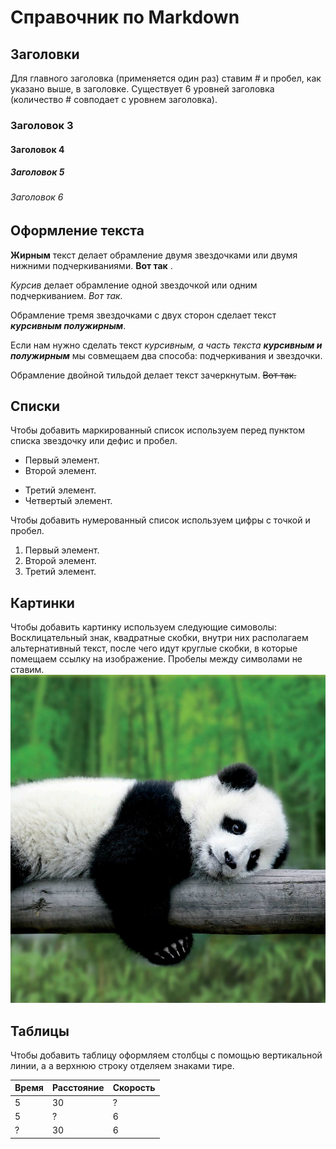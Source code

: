 # Справочник по Markdown
## Заголовки

Для главного заголовка (применяется один раз) ставим # и пробел, как указано выше, в заголовке. Существует 6 уровней заголовка (количество # совподает с уровнем заголовка).
### Заголовок 3

#### Заголовок 4

##### Заголовок 5

###### Заголовок 6

 ## Оформление текста
**Жирным** текст делает обрамление двумя звездочками или двумя нижними подчеркиваниями. __Вот так__ .

*Курсив* делает обрамление одной звездочкой или одним подчеркиванием. _Вот так._

Обрамление тремя звездочками с двух сторон сделает текст ***курсивным полужирным***.

Если нам нужно сделать текст *курсивным, а часть текста __курсивным и полужирным__* мы совмещаем два способа: подчеркивания и звездочки.

Обрамление двойной тильдой делает текст зачеркнутым. ~~Вот так.~~

## Списки

Чтобы добавить маркированный список используем перед пунктом списка звездочку или дефис и пробел.

* Первый элемент.
* Второй элемент.
- Третий элемент.
- Четвертый элемент.

Чтобы добавить нумерованный список используем цифры с точкой и пробел.
1. Первый элемент.
2. Второй элемент.
3. Третий элемент.

## Картинки

Чтобы добавить картинку используем следующие симоволы: Восклицательный знак, квадратные скобки, внутри них располагаем альтернативный текст, после чего идут круглые скобки, в которые помещаем ссылку на изображение. Пробелы между символами не ставим. 
![панда](панда.jpg)

## Таблицы

Чтобы добавить таблицу оформляем столбцы с помощью вертикальной линии, а а верхнюю строку отделяем знаками тире.

| Время | Расстояние |Скорость|
|-------|------------|--------|
5 |30|?|
5|?|6
?|30|6

##
##
##




